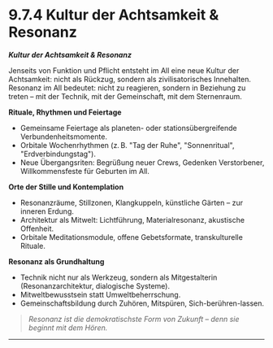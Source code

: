 # 9.7.4 Kultur der Achtsamkeit & Resonanz

_**Kultur der Achtsamkeit & Resonanz**_

Jenseits von Funktion und Pflicht entsteht im All eine neue Kultur der Achtsamkeit: nicht als Rückzug, sondern als zivilisatorisches Innehalten. Resonanz im All bedeutet: nicht zu reagieren, sondern in Beziehung zu treten – mit der Technik, mit der Gemeinschaft, mit dem Sternenraum.

**Rituale, Rhythmen und Feiertage**

* Gemeinsame Feiertage als planeten- oder stationsübergreifende Verbundenheitsmomente.
* Orbitale Wochenrhythmen (z. B. "Tag der Ruhe", "Sonnenritual", "Erdverbindungstag").
* Neue Übergangsriten: Begrüßung neuer Crews, Gedenken Verstorbener, Willkommensfeste für Geburten im All.

**Orte der Stille und Kontemplation**

* Resonanzräume, Stillzonen, Klangkuppeln, künstliche Gärten – zur inneren Erdung.
* Architektur als Mitwelt: Lichtführung, Materialresonanz, akustische Offenheit.
* Orbitale Meditationsmodule, offene Gebetsformate, transkulturelle Rituale.

**Resonanz als Grundhaltung**

* Technik nicht nur als Werkzeug, sondern als Mitgestalterin (Resonanzarchitektur, dialogische Systeme).
* Mitweltbewusstsein statt Umweltbeherrschung.
* Gemeinschaftsbildung durch Zuhören, Mitspüren, Sich-berühren-lassen.

> _Resonanz ist die demokratischste Form von Zukunft – denn sie beginnt mit dem Hören._

***

